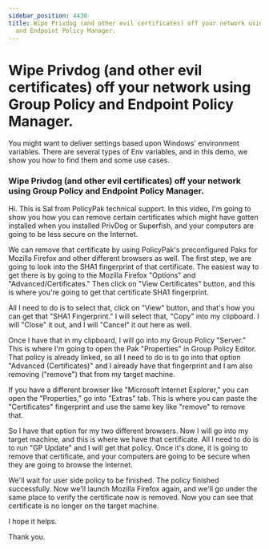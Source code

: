 ```yaml
---
sidebar_position: 4430
title: Wipe Privdog (and other evil certificates) off your network using Group Policy
  and Endpoint Policy Manager.
---
```


# Wipe Privdog (and other evil certificates) off your network using Group Policy and Endpoint Policy Manager.

You might want to deliver settings based upon Windows' environment variables. There are several types of Env variables, and in this demo, we show you how to find them and some use cases.

### Wipe Privdog (and other evil certificates) off your network using Group Policy and Endpoint Policy Manager.

Hi. This is Sal from PolicyPak technical support. In this video, I'm going to show you how you can remove certain certificates which might have gotten installed when you installed PrivDog or Superfish, and your computers are going to be less secure on the Internet.

We can remove that certificate by using PolicyPak's preconfigured Paks for Mozilla Firefox and other different browsers as well. The first step, we are going to look into the SHA1 fingerprint of that certificate. The easiest way to get there is by going to the Mozilla Firefox "Options" and "Advanced/Certificates." Then click on "View Certificates" button, and this is where you're going to get that certificate SHA1 fingerprint.

All I need to do is to select that, click on "View" button, and that's how you can get that "SHA1 Fingerprint." I will select that, "Copy" into my clipboard. I will "Close" it out, and I will "Cancel" it out here as well.

Once I have that in my clipboard, I will go into my Group Policy "Server." This is where I'm going to open the Pak "Properties" in Group Policy Editor. That policy is already linked, so all I need to do is to go into that option "Advanced (Certificates)" and I already have that fingerprint and I am also removing ("remove") that from my target machine.

If you have a different browser like "Microsoft Internet Explorer," you can open the "Properties," go into "Extras" tab. This is where you can paste the "Certificates" fingerprint and use the same key like "remove" to remove that.

So I have that option for my two different browsers. Now I will go into my target machine, and this is where we have that certificate. All I need to do is to run "GP Update" and I will get that policy. Once it's done, it is going to remove that certificate, and your computers are going to be secure when they are going to browse the Internet.

We'll wait for user side policy to be finished. The policy finished successfully. Now we'll launch Mozilla Firefox again, and we'll go under the same place to verify the certificate now is removed. Now you can see that certificate is no longer on the target machine.

I hope it helps.

Thank you.